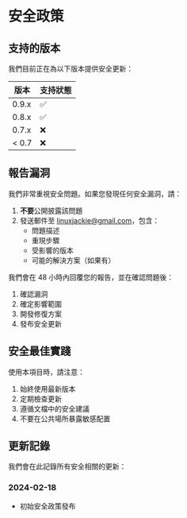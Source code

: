 # 安全政策

## 支持的版本

我們目前正在為以下版本提供安全更新：

| 版本  | 支持狀態            |
| ----- | ------------------ |
| 0.9.x | :white_check_mark: |
| 0.8.x | :white_check_mark: |
| 0.7.x | :x:                |
| < 0.7 | :x:                |

## 報告漏洞

我們非常重視安全問題。如果您發現任何安全漏洞，請：

1. **不要**公開披露該問題
2. 發送郵件至 linuxjackie@gmail.com，包含：
   - 問題描述
   - 重現步驟
   - 受影響的版本
   - 可能的解決方案（如果有）

我們會在 48 小時內回覆您的報告，並在確認問題後：

1. 確認漏洞
2. 確定影響範圍
3. 開發修復方案
4. 發布安全更新

## 安全最佳實踐

使用本項目時，請注意：

1. 始終使用最新版本
2. 定期檢查更新
3. 遵循文檔中的安全建議
4. 不要在公共場所暴露敏感配置

## 更新記錄

我們會在此記錄所有安全相關的更新：

### 2024-02-18
- 初始安全政策發布 